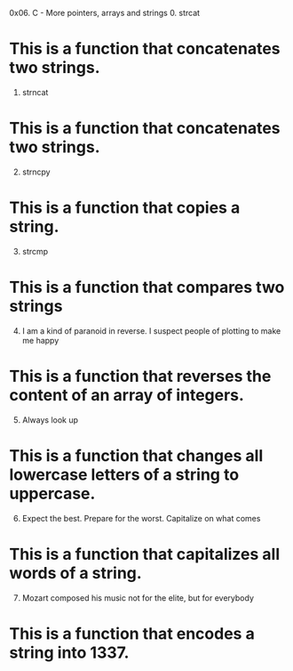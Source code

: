 0x06. C - More pointers, arrays and strings
0. strcat
# This is a function that concatenates two strings.
1. strncat
# This is a function that concatenates two strings.
2. strncpy
# This is a function that copies a string.
3. strcmp
# This is a function that compares two strings
4. I am a kind of paranoid in reverse. I suspect people of plotting to make me happy
# This is a function that reverses the content of an array of integers.
5. Always look up
# This is a function that changes all lowercase letters of a string to uppercase.
6. Expect the best. Prepare for the worst. Capitalize on what comes
# This is a function that capitalizes all words of a string.
7. Mozart composed his music not for the elite, but for everybody
# This is a function that encodes a string into 1337.
